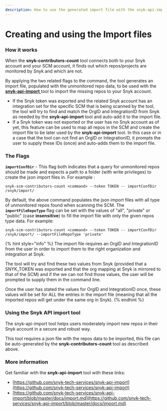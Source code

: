 ```yaml
---
description: How to use the generated import file with the snyk-api-import tool
---
```


# Creating and using the Import files

### How it works

When the **snyk-contributors-count** tool connects both to your Snyk account and your SCM account, it finds out which repos/projects are monitored by Snyk and which are not.

By applying the two related flags to the command, the tool generates an import file, populated with the unmonitored repo data, to be used with the [**snyk-api-import** ](creating-and-using-the-import-files.md#using-the-snyk-api-import-tool)tool to import the missing repos to your Snyk account.

* If the Snyk token was exported and the related Snyk account has an integration set for the specific SCM that is being scanned by the tool, the tool will try to find and match the OrgID and IntegrationID from Snyk as needed by the **snyk-api-import** tool and auto-add it to the import file.
* If a Snyk token was not exported or the user has no Snyk account as of yet, this feature can be used to map all repos in the SCM and create the import file to be later used by the **snyk-api-import** tool. In this case or in a case that the tool can not find an OrgID or IntegrationID, it prompts the user to supply these IDs (once) and auto-adds them to the import file.

### The Flags

**`importConfDir`** - This flag both indicates that a query for unmonitored repos should be made and expects a path to a folder (with write privileges) to create the json import files in. For example :

```
snyk-scm-contributors-count <command> --token TOKEN -- importConfDir /snyk/import/
```

By default, the above command populates the json import files with all type of unmonitored repos found when scanning the SCM. The **`importFileRepoType`** flag can be set with the values of "all", "private" or "public" (case **insensitive**) to fill the import file with only the given repos type data. For example:

```
snyk-scm-contributors-count <command> --token TOKEN -- importConfDir /snyk/import/ --importFileRepoType 'private'
```

{% hint style="info" %}
The import file requires an OrgID and IntegrationID from the user in order to import them to the right organization and integration at Snyk.

The tool will try and find these two values from Snyk (provided that a SNYK\_TOKEN was exported and that the org mapping at Snyk is mirrored to that of the SCM) and if the we can not find those values, the user will be prompted to supply them in the command line.

Once the user has stated the values for OrgID and IntegrationID once, these values will be set for ALL the entries in the import file (meaning that all the imported repos will get under the same org in Snyk).
{% endhint %}

### Using the Snyk API import tool

The snyk-api-import tool helps users moderately import new repos in their Snyk account in a secure and robust way.

This tool requires a json file with the repos data to be imported, this file can be auto-generated by the **snyk-contributors-count** tool as described above.

### More information

Get familiar with the **snyk-api-import** tool with these links:

* [https://github.com/snyk-tech-services/snyk-api-import](https://github.com/snyk-tech-services/snyk-api-import)
* [https://github.com/snyk-tech-services/snyk-api-import/blob/master/docs/import.md](https://github.com/snyk-tech-services/snyk-api-import/blob/master/docs/import.md)

